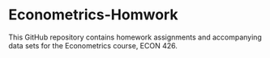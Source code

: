# Econometrics-Homwork
This GitHub repository contains homework assignments and accompanying data sets for the Econometrics course, ECON 426.
